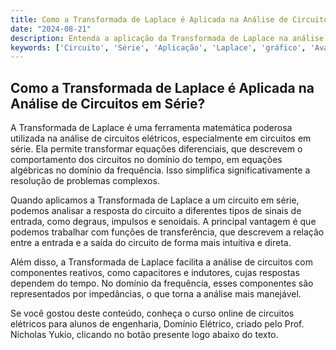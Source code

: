 ```yaml
---
title: Como a Transformada de Laplace é Aplicada na Análise de Circuitos em Série?
date: "2024-08-21"
description: Entenda a aplicação da Transformada de Laplace na análise de circuitos em série e sua importância na engenharia elétrica.
keywords: ['Circuito', 'Série', 'Aplicação', 'Laplace', 'gráfico', 'Avançada', 'Parseval']
---
```


## Como a Transformada de Laplace é Aplicada na Análise de Circuitos em Série?

A Transformada de Laplace é uma ferramenta matemática poderosa utilizada na análise de circuitos elétricos, especialmente em circuitos em série. Ela permite transformar equações diferenciais, que descrevem o comportamento dos circuitos no domínio do tempo, em equações algébricas no domínio da frequência. Isso simplifica significativamente a resolução de problemas complexos.

Quando aplicamos a Transformada de Laplace a um circuito em série, podemos analisar a resposta do circuito a diferentes tipos de sinais de entrada, como degraus, impulsos e senoidais. A principal vantagem é que podemos trabalhar com funções de transferência, que descrevem a relação entre a entrada e a saída do circuito de forma mais intuitiva e direta.

Além disso, a Transformada de Laplace facilita a análise de circuitos com componentes reativos, como capacitores e indutores, cujas respostas dependem do tempo. No domínio da frequência, esses componentes são representados por impedâncias, o que torna a análise mais manejável.

Se você gostou deste conteúdo, conheça o curso online de circuitos elétricos para alunos de engenharia, Domínio Elétrico, criado pelo Prof. Nicholas Yukio, clicando no botão presente logo abaixo do texto.